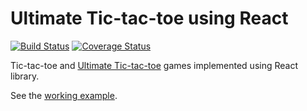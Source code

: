 # Ultimate Tic-tac-toe using React

[![Build Status](https://travis-ci.org/ldgit/react-tic-tac-toe.svg?branch=master)](https://travis-ci.org/ldgit/react-tic-tac-toe)
[![Coverage Status](https://coveralls.io/repos/github/ldgit/react-tic-tac-toe/badge.svg)](https://coveralls.io/github/ldgit/react-tic-tac-toe)

Tic-tac-toe and [Ultimate Tic-tac-toe](https://en.wikipedia.org/wiki/Ultimate_tic-tac-toe) games implemented using React library.

See the [working example](https://ldgit.github.io/react-tic-tac-toe/).
